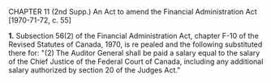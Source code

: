CHAPTER 11 (2nd Supp.)
An Act to amend the Financial
Administration Act
[1970-71-72, c. 55]

**1.** Subsection 56(2) of the Financial
Administration Act, chapter F-10 of the
Revised Statutes of Canada, 1970, is re
pealed and the following substituted there
for:
"(2) The Auditor General shall be
paid a salary equal to the salary of the
Chief Justice of the Federal Court of
Canada, including any additional salary
authorized by section 20 of the Judges
Act."
